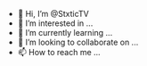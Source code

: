 - 👋 Hi, I’m @StxticTV
- 👀 I’m interested in ...
- 🌱 I’m currently learning ...
- 💞️ I’m looking to collaborate on ...
- 📫 How to reach me ...

<!---
StxticTV/StxticTV is a ✨ special ✨ repository because its `README.md` (this file) appears on your GitHub profile.
You can click the Preview link to take a look at your changes.
--->
